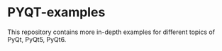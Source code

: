 # PYQT-examples

This repository contains more in-depth examples for different topics of PyQt, PyQt5, PyQt6.
